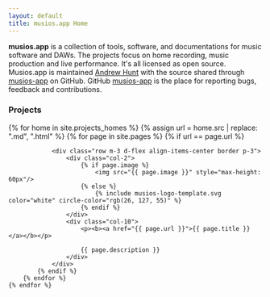 ```yaml
---
layout: default
title: musios.app Home
---
```


**musios.app** is a collection of tools, software, and documentations for music software and DAWs. The projects focus on home recording, music production and live performance.  It's all licensed as open source. Musios.app is maintained <a href='https://github.com/andrewjhunt'>Andrew Hunt</a> with the source shared through [musios-app](https://github.com/musios-app) on GitHub. GitHub [musios-app](https://github.com/musios-app) is the place for reporting bugs, feedback and contributions.


<h3>Projects</h3>

<div class="container align-middle">
	{% for home in site.projects_homes %}
		{% assign url = home.src | replace: ".md", ".html" %}
		{% for page in site.pages %}
			{% if url == page.url %}

				<div class="row m-3 d-flex align-items-center border p-3">
					<div class="col-2">
						{% if page.image %}
							<img src="{{ page.image }}" style="max-height: 60px"/>
						{% else %}
                            {% include musios-logo-template.svg color="white" circle-color="rgb(26, 127, 55)" %}
						{% endif %}
					</div>
					<div class="col-10">
						<p><b><a href="{{ page.url }}">{{ page.title }}</a></b></p>

						{{ page.description }}
					</div>
				</div>
			{% endif %}
		{% endfor %}
	{% endfor %}
</div>
